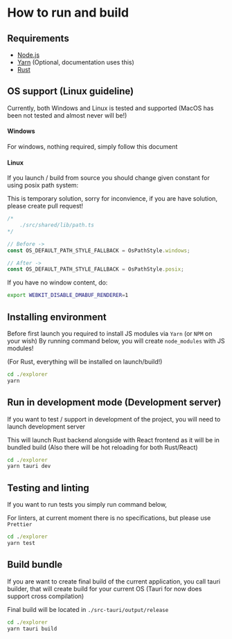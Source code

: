 # How to run and build

## Requirements

- [Node.js](https://nodejs.org/en/download/package-manager/all)
- [Yarn](https://classic.yarnpkg.com/lang/en/docs/install/) (Optional, documentation uses this)
- [Rust](https://www.rust-lang.org/tools/install)


## OS support (Linux guideline)

Currently, both Windows and Linux is tested and supported (MacOS has been not tested and almost never will be!)

#### Windows
For windows, nothing required, simply follow this document

#### Linux
If you launch / build from source you should change given constant for using posix path system:

This is temporary solution, sorry for inconvience, if you are have solution, please create pull request!
```js
/* 
    ./src/shared/lib/path.ts
*/

// Before ->
const OS_DEFAULT_PATH_STYLE_FALLBACK = OsPathStyle.windows;

// After -> 
const OS_DEFAULT_PATH_STYLE_FALLBACK = OsPathStyle.posix;
``` 

If you have no window content, do:
```bash
export WEBKIT_DISABLE_DMABUF_RENDERER=1
```

## Installing environment

Before first launch you required to install JS modules via `Yarn` (or `NPM` on your wish)
By running command below, you will create `node_modules` with JS modules!

(For Rust, everything will be installed on launch/build!)
```cmd
cd ./explorer
yarn
```


## Run in development mode (Development server)

If you want to test / support in development of the project, you will need to launch development server

This will launch Rust backend alongside with React frontend as it will be in bundled build (Also there will be hot reloading for both Rust/React)

```cmd
cd ./explorer
yarn tauri dev
```

## Testing and linting

If you want to run tests you simply run command below,

For linters, at current moment there is no specifications, but please use `Prettier`
```cmd
cd ./explorer
yarn test
```

## Build bundle

If you are want to create final build of the current application, you call tauri builder, that will create build for your current OS (Tauri for now does support cross compilation)

Final build will be located in  `./src-tauri/output/release`

```cmd
cd ./explorer
yarn tauri build
```
